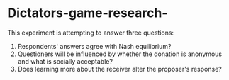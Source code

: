 # Dictators-game-research-
This experiment is attempting to answer three questions: 
1. Respondents' answers agree with Nash equilibrium? 
2. Questioners will be influenced by whether the donation is anonymous and what is socially acceptable? 
3. Does learning more about the receiver alter the proposer's response?
